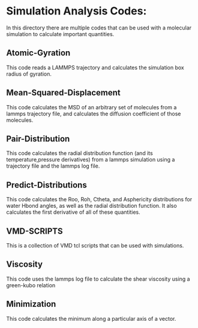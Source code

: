 # Simulation Analysis Codes:

In this directory there are multiple codes that can be used with a molecular simulation to calculate important quantities.

## Atomic-Gyration

This code reads a LAMMPS trajectory and calculates the simulation box radius of gyration.

## Mean-Squared-Displacement

This code calculates the MSD of an arbitrary set of molecules from a lammps trajectory file, and calculates the diffusion coefficient of those molecules.

## Pair-Distribution

This code calculates the radial distribution function (and its temperature,pressure derivatives) from a lammps simulation using a trajectory file and the lammps log file.

## Predict-Distributions

This code calculates the Roo, Roh, Ctheta, and Asphericity distributions for water Hbond angles, as well as the radial distribution function. It also calculates the first derivative of all of these quantities.

## VMD-SCRIPTS

This is a collection of VMD tcl scripts that can be used with simulations.

## Viscosity

This code uses the lammps log file to calculate the shear viscosity using a green-kubo relation

## Minimization

This code calculates the minimum along a particular axis of a vector.

